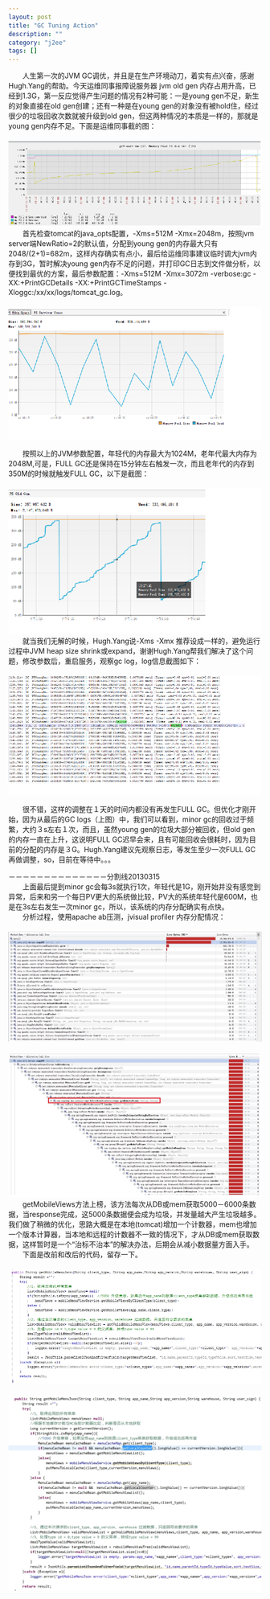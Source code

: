 ```yaml
---
layout: post
title: "GC Tuning Action"
description: ""
category: "j2ee"
tags: []
---
```

　　人生第一次的JVM GC调优，并且是在生产环境动刀，着实有点兴奋，感谢Hugh.Yang的帮助。今天运维同事报障说服务器 jvm old gen 内存占用升高，已经到1.3G，第一反应觉得产生问题的情况有2种可能：一是young gen不足，新生的对象直接在old gen创建；还有一种是在young gen的对象没有被hold住，经过很少的垃圾回收次数就被升级到old gen，但这两种情况的本质是一样的，那就是young gen内存不足。下面是运维同事截的图：  
　　![报障图](/assets/img/gc-tuning-my-first/1.png "报障图")   
　　首先检查tomcat的java\_opts配置，-Xms=512M -Xmx=2048m，按照jvm server端NewRatio=2的默认值，分配到young gen的内存最大只有2048/(2+1)=682m，这样内存确实有点小，最后给运维同事建议临时调大jvm内存到3G，暂时解决young gen内存不足的问题，并打印GC日志到文件做分析，以便找到最优的方案，最后参数配置：-Xms=512M -Xmx=3072m -verbose:gc -XX:+PrintGCDetails  -XX:+PrintGCTimeStamps -Xloggc:/xx/xx/logs/tomcat_gc.log。   
　　![682M的young gen](/assets/img/gc-tuning-my-first/3.png "682M的young gen")   

　　按照以上的JVM参数配置，年轻代的内存最大为1024M，老年代最大内存为2048M,可是，FULL GC还是保持在15分钟左右触发一次，而且老年代的内存到350M的时候就触发FULL GC，以下是截图：   
　　![350M触发FULL GC](/assets/img/gc-tuning-my-first/4.png "350M触发FULL GC")   
　　就当我们无解的时候，Hugh.Yang说-Xms -Xmx 推荐设成一样的，避免运行过程中JVM heap size shrink或expand，谢谢Hugh.Yang帮我们解决了这个问题，修改参数后，重启服务，观察gc log，log信息截图如下：   
　　![最后的GC logs](/assets/img/gc-tuning-my-first/5.png "最后的GC logs")   

　　很不错，这样的调整在１天的时间内都没有再发生FULL GC。但优化才刚开始，因为从最后的GC logs（上图）中，我们可以看到，minor gc的回收过于频繁，大约３s左右１次，而且，虽然young gen的垃圾大部分被回收，但old gen的内存一直在上升，这说明FULL GC迟早会来，且有可能回收会很耗时，因为目前的分配的内存是３G。Hugh.Yang建议先观察日志，等发生至少一次FULL GC再做调整，so，目前在等待中。。。  

－－－－－－－－－－－－－－分割线20130315   
　　上面最后提到minor gc会每3s就执行1次，年轻代是1G，刚开始并没有感觉到异常，后来和另一个每日PV更大的系统做比较，PV大的系统年轻代是600M，也是在3s左右发生一次minor gc，所以，该系统的内存分配确实有点快。   
　　分析过程，使用apache ab压测，jvisual profiler 内存分配情况：   
　　![堆栈](/assets/img/gc-tuning-my-first/8.jpg "堆栈")   
　　![stack tree](/assets/img/gc-tuning-my-first/9.jpg "stack tree")   
　　getMobileViews方法上榜，该方法每次从DB或mem获取5000－6000条数据，当response完成，这5000条数据便会成为垃圾，并发量越大产生垃圾越多。我们做了稍微的优化，思路大概是在本地(tomcat)增加一个计数器，mem也增加一个版本计算器，当本地和远程的计数器不一致的情况下，才从DB或mem获取数据，这样暂时是一个“治标不治本”的解决办法，后期会从减小数据量方面入手。   
　　下面是改前和改后的代码，留存一下。   
　　![优化前代码](/assets/img/gc-tuning-my-first/10.jpg "优化前代码")   
　　![优化后代码](/assets/img/gc-tuning-my-first/13.jpg "优化后代码")
